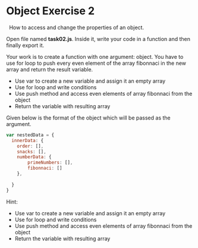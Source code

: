 # Object Exercise 2
  
How to access and change the properties of an object.


Open file named **task02.js**. Inside it, write your code in a function and then finally export it.

Your work is to create a function with one argument: object. 
You have to use for loop to push every even element of the array fibonnaci in the new array and return the 
result variable.


* Use var to create a new variable and assign it an empty array
* Use for loop and write conditions
* Use push method and access even elements of array fibonnaci from the object
* Return the variable with resulting array


Given below is the format of the object which will be passed as the argument.

```js
var nestedData = {
  innerData: {
    order: [],
    snacks: [],
    numberData: {
        primeNumbers: [],
        fibonnaci: []
    },
    
  }
}
```

Hint:

- Use var to create a new variable and assign it an empty array
- Use for loop and write conditions
- Use push method and access even elements of array fibonnaci from the object
- Return the variable with resulting array

